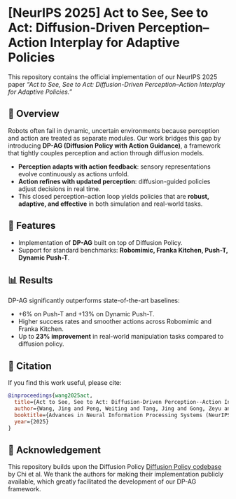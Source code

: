 # [NeurIPS 2025] Act to See, See to Act: Diffusion-Driven Perception–Action Interplay for Adaptive Policies

This repository contains the official implementation of our NeurIPS 2025 paper *“Act to See, See to Act: Diffusion-Driven Perception–Action Interplay for Adaptive Policies.”*

## 📖 Overview

Robots often fail in dynamic, uncertain environments because perception and action are treated as separate modules. Our work bridges this gap by introducing **DP-AG (Diffusion Policy with Action Guidance)**, a framework that tightly couples perception and action through diffusion models.

* **Perception adapts with action feedback**: sensory representations evolve continuously as actions unfold.
* **Action refines with updated perception**: diffusion-guided policies adjust decisions in real time.
* This closed perception–action loop yields policies that are **robust, adaptive, and effective** in both simulation and real-world tasks.

## 🚀 Features

* Implementation of **DP-AG** built on top of Diffusion Policy.
* Support for standard benchmarks: **Robomimic, Franka Kitchen, Push-T, Dynamic Push-T**.

## 📊 Results

DP-AG significantly outperforms state-of-the-art baselines:

* +6% on Push-T and +13% on Dynamic Push-T.
* Higher success rates and smoother actions across Robomimic and Franka Kitchen.
* Up to **23% improvement** in real-world manipulation tasks compared to diffusion policy.
  

## 📑 Citation

If you find this work useful, please cite:

```bibtex
@inproceedings{wang2025act,
  title={Act to See, See to Act: Diffusion-Driven Perception--Action Interplay for Adaptive Policies},
  author={Wang, Jing and Peng, Weiting and Tang, Jing and Gong, Zeyu and Wang, Xihua and Tao, Bo and Cheng, Li},
  booktitle={Advances in Neural Information Processing Systems (NeurIPS)},
  year={2025}
}
```

## 🙏 Acknowledgement

This repository builds upon the Diffusion Policy [Diffusion Policy codebase](https://diffusion-policy.cs.columbia.edu/) by Chi et al. We thank the authors for making their implementation publicly available, which greatly facilitated the development of our DP-AG framework.

